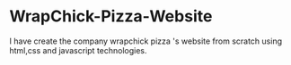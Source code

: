 # WrapChick-Pizza-Website
I have create the company wrapchick pizza 's website from scratch using html,css and javascript technologies.
